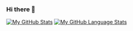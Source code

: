 ### Hi there 👋

[![My GitHub Stats](https://github-readme-stats.vercel.app/api/?username=jx43&count_private=true&theme=tokyonight&showicons=true)]()
[![My GitHub Language Stats](https://github-readme-stats.vercel.app/api/top-langs/?username=jx43&langs_count=5&theme=tokyonight)]()

